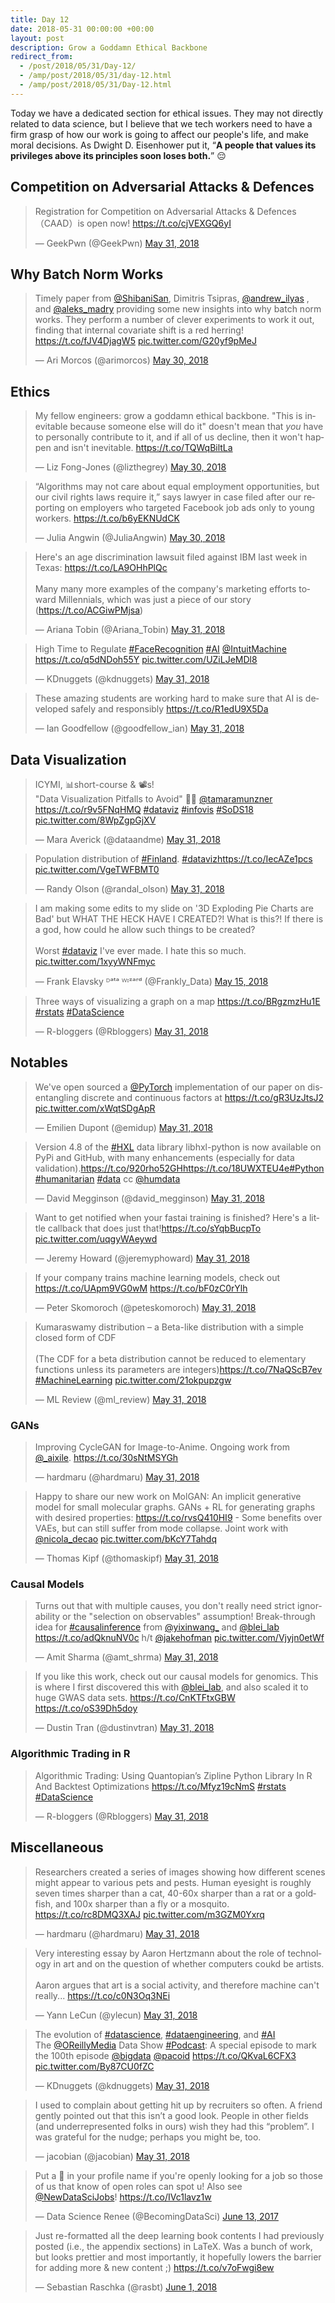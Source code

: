 ```yaml
---
title: Day 12
date: 2018-05-31 00:00:00 +00:00
layout: post
description: Grow a Goddamn Ethical Backbone
redirect_from:
  - /post/2018/05/31/Day-12/
  - /amp/post/2018/05/31/day-12.html
  - /amp/post/2018/05/31/Day-12.html
---
```


Today we have a dedicated section for ethical issues. They may not directly related to data science, but I believe that we tech workers need to have a firm grasp of how our work is going to affect our people's life, and make moral decisions. As Dwight D. Eisenhower put it, “**A people that values its privileges above its principles soon loses both.**” 😔

## Competition on Adversarial Attacks & Defences
<amp-twitter width="400" height="400"
             layout="responsive"
             data-tweetid="1002139227663011841">
    <blockquote placeholder><p lang="en" dir="ltr">Registration for Competition on Adversarial Attacks &amp; Defences（CAAD）is open now! <a href="https://t.co/cjVEXGQ6yI">https://t.co/cjVEXGQ6yI</a></p>&mdash; GeekPwn (@GeekPwn) <a href="https://twitter.com/GeekPwn/status/1002139227663011841?ref_src=twsrc%5Etfw">May 31, 2018</a></blockquote>
</amp-twitter>

## Why Batch Norm Works
<amp-twitter width="400" height="400"
             layout="responsive"
             data-tweetid="1001856542268952576">
    <blockquote placeholder><p lang="en" dir="ltr">Timely paper from <a href="https://twitter.com/ShibaniSan?ref_src=twsrc%5Etfw">@ShibaniSan</a>, Dimitris Tsipras, <a href="https://twitter.com/andrew_ilyas?ref_src=twsrc%5Etfw">@andrew_ilyas</a> , and <a href="https://twitter.com/aleks_madry?ref_src=twsrc%5Etfw">@aleks_madry</a> providing some new insights into why batch norm works. They perform a number of clever experiments to work it out, finding that internal covariate shift is a red herring! <a href="https://t.co/fJV4DjagW5">https://t.co/fJV4DjagW5</a> <a href="https://t.co/G20yf9pMeJ">pic.twitter.com/G20yf9pMeJ</a></p>&mdash; Ari Morcos (@arimorcos) <a href="https://twitter.com/arimorcos/status/1001856542268952576?ref_src=twsrc%5Etfw">May 30, 2018</a></blockquote>
</amp-twitter>

## Ethics
<amp-twitter width="400" height="400"
             layout="responsive"
             data-tweetid="1001845921162956801">
    <blockquote placeholder><p lang="en" dir="ltr">My fellow engineers: grow a goddamn ethical backbone. &quot;This is inevitable because someone else will do it&quot; doesn&#39;t mean that *you* have to personally contribute to it, and if all of us decline, then it won&#39;t happen and isn&#39;t inevitable. <a href="https://t.co/TQWqBiltLa">https://t.co/TQWqBiltLa</a></p>&mdash; Liz Fong-Jones (@lizthegrey) <a href="https://twitter.com/lizthegrey/status/1001845921162956801?ref_src=twsrc%5Etfw">May 30, 2018</a></blockquote>
</amp-twitter>

<amp-twitter width="400" height="400"
             layout="responsive"
             data-tweetid="1001905315695112192">
    <blockquote placeholder><p lang="en" dir="ltr">“Algorithms may not care about equal employment opportunities, but our civil rights laws require it,” says lawyer in case filed after our reporting on employers who targeted Facebook job ads only to young workers. <a href="https://t.co/b6yEKNUdCK">https://t.co/b6yEKNUdCK</a></p>&mdash; Julia Angwin (@JuliaAngwin) <a href="https://twitter.com/JuliaAngwin/status/1001905315695112192?ref_src=twsrc%5Etfw">May 30, 2018</a></blockquote>
</amp-twitter>

<amp-twitter width="400" height="400"
             layout="responsive"
             data-tweetid="1002319562149376000">
    <blockquote placeholder><p lang="en" dir="ltr">Here&#39;s an age discrimination lawsuit filed against IBM last week in Texas: <a href="https://t.co/LA9OHhPlQc">https://t.co/LA9OHhPlQc</a><br><br>Many many more examples of the company&#39;s marketing efforts toward Millennials, which was just a piece of our story (<a href="https://t.co/ACGiwPMjsa">https://t.co/ACGiwPMjsa</a>)</p>&mdash; Ariana Tobin (@Ariana_Tobin) <a href="https://twitter.com/Ariana_Tobin/status/1002319562149376000?ref_src=twsrc%5Etfw">May 31, 2018</a></blockquote>
</amp-twitter>

<amp-twitter width="400" height="400"
             layout="responsive"
             data-tweetid="1002226960066588672">
    <blockquote placeholder><p lang="en" dir="ltr">High Time to Regulate <a href="https://twitter.com/hashtag/FaceRecognition?src=hash&amp;ref_src=twsrc%5Etfw">#FaceRecognition</a> <a href="https://twitter.com/hashtag/AI?src=hash&amp;ref_src=twsrc%5Etfw">#AI</a> <a href="https://twitter.com/IntuitMachine?ref_src=twsrc%5Etfw">@IntuitMachine</a> <a href="https://t.co/q5dNDoh55Y">https://t.co/q5dNDoh55Y</a> <a href="https://t.co/UZiLJeMDl8">pic.twitter.com/UZiLJeMDl8</a></p>&mdash; KDnuggets (@kdnuggets) <a href="https://twitter.com/kdnuggets/status/1002226960066588672?ref_src=twsrc%5Etfw">May 31, 2018</a></blockquote>
</amp-twitter>

<amp-twitter width="400" height="400"
             layout="responsive"
             data-tweetid="1002251305807593477">
    <blockquote placeholder><p lang="en" dir="ltr">These amazing students are working hard to make sure that AI is developed safely and responsibly <a href="https://t.co/R1edU9X5Da">https://t.co/R1edU9X5Da</a></p>&mdash; Ian Goodfellow (@goodfellow_ian) <a href="https://twitter.com/goodfellow_ian/status/1002251305807593477?ref_src=twsrc%5Etfw">May 31, 2018</a></blockquote>
</amp-twitter>

## Data Visualization
<amp-twitter width="400" height="400"
             layout="responsive"
             data-tweetid="1002259952336064512">
    <blockquote placeholder><p lang="en" dir="ltr">ICYMI, 📊short-course &amp; 📽s!<br>&quot;Data Visualization Pitfalls to Avoid&quot; 👩‍💻 <a href="https://twitter.com/tamaramunzner?ref_src=twsrc%5Etfw">@tamaramunzner</a>  <a href="https://t.co/r9v5FNqHMQ">https://t.co/r9v5FNqHMQ</a> <a href="https://twitter.com/hashtag/dataviz?src=hash&amp;ref_src=twsrc%5Etfw">#dataviz</a> <a href="https://twitter.com/hashtag/infovis?src=hash&amp;ref_src=twsrc%5Etfw">#infovis</a> <a href="https://twitter.com/hashtag/SoDS18?src=hash&amp;ref_src=twsrc%5Etfw">#SoDS18</a> <a href="https://t.co/8WpZgpGjXV">pic.twitter.com/8WpZgpGjXV</a></p>&mdash; Mara Averick (@dataandme) <a href="https://twitter.com/dataandme/status/1002259952336064512?ref_src=twsrc%5Etfw">May 31, 2018</a></blockquote>
</amp-twitter>

<amp-twitter width="400" height="400"
             layout="responsive"
             data-tweetid="1002235710026399744">
    <blockquote placeholder><p lang="en" dir="ltr">Population distribution of <a href="https://twitter.com/hashtag/Finland?src=hash&amp;ref_src=twsrc%5Etfw">#Finland</a>. <a href="https://twitter.com/hashtag/dataviz?src=hash&amp;ref_src=twsrc%5Etfw">#dataviz</a><a href="https://t.co/IecAZe1pcs">https://t.co/IecAZe1pcs</a> <a href="https://t.co/VgeTWFBMT0">pic.twitter.com/VgeTWFBMT0</a></p>&mdash; Randy Olson (@randal_olson) <a href="https://twitter.com/randal_olson/status/1002235710026399744?ref_src=twsrc%5Etfw">May 31, 2018</a></blockquote>
</amp-twitter>

<amp-twitter width="400" height="400"
             layout="responsive"
             data-tweetid="996224610696822784">
    <blockquote placeholder><p lang="en" dir="ltr">I am making some edits to my slide on &#39;3D Exploding Pie Charts are Bad&#39; but WHAT THE HECK HAVE I CREATED?! What is this?! If there is a god, how could he allow such things to be created?<br><br>Worst <a href="https://twitter.com/hashtag/dataviz?src=hash&amp;ref_src=twsrc%5Etfw">#dataviz</a> I&#39;ve ever made. I hate this so much. <a href="https://t.co/1xyyWNFmyc">pic.twitter.com/1xyyWNFmyc</a></p>&mdash; Frank Elavsky ᴰᵃᵗᵃ ᵂᶦᶻᵃʳᵈ (@Frankly_Data) <a href="https://twitter.com/Frankly_Data/status/996224610696822784?ref_src=twsrc%5Etfw">May 15, 2018</a></blockquote>
</amp-twitter>

<amp-twitter width="400" height="400"
             layout="responsive"
             data-tweetid="1002230870726594561">
    <blockquote placeholder><p lang="en" dir="ltr">Three ways of visualizing a graph on a map <a href="https://t.co/BRgzmzHu1E">https://t.co/BRgzmzHu1E</a> <a href="https://twitter.com/hashtag/rstats?src=hash&amp;ref_src=twsrc%5Etfw">#rstats</a> <a href="https://twitter.com/hashtag/DataScience?src=hash&amp;ref_src=twsrc%5Etfw">#DataScience</a></p>&mdash; R-bloggers (@Rbloggers) <a href="https://twitter.com/Rbloggers/status/1002230870726594561?ref_src=twsrc%5Etfw">May 31, 2018</a></blockquote>
</amp-twitter>

## Notables
<amp-twitter width="400" height="400"
             layout="responsive"
             data-tweetid="1002308167794024448">
    <blockquote placeholder><p lang="en" dir="ltr">We&#39;ve open sourced a <a href="https://twitter.com/PyTorch?ref_src=twsrc%5Etfw">@PyTorch</a> implementation of our paper on disentangling discrete and continuous factors at <a href="https://t.co/gR3UzJtsJ2">https://t.co/gR3UzJtsJ2</a> <a href="https://t.co/xWqtSDgApR">pic.twitter.com/xWqtSDgApR</a></p>&mdash; Emilien Dupont (@emidup) <a href="https://twitter.com/emidup/status/1002308167794024448?ref_src=twsrc%5Etfw">May 31, 2018</a></blockquote>
</amp-twitter>

<amp-twitter width="400" height="400"
             layout="responsive"
             data-tweetid="1002176824154120192">
    <blockquote placeholder><p lang="en" dir="ltr">Version 4.8 of the <a href="https://twitter.com/hashtag/HXL?src=hash&amp;ref_src=twsrc%5Etfw">#HXL</a> data library libhxl-python is now available on PyPi and GitHub, with many enhancements (especially for data validation).<a href="https://t.co/920rho52GH">https://t.co/920rho52GH</a><a href="https://t.co/18UWXTEU4e">https://t.co/18UWXTEU4e</a><a href="https://twitter.com/hashtag/Python?src=hash&amp;ref_src=twsrc%5Etfw">#Python</a> <a href="https://twitter.com/hashtag/humanitarian?src=hash&amp;ref_src=twsrc%5Etfw">#humanitarian</a> <a href="https://twitter.com/hashtag/data?src=hash&amp;ref_src=twsrc%5Etfw">#data</a> cc <a href="https://twitter.com/humdata?ref_src=twsrc%5Etfw">@humdata</a></p>&mdash; David Megginson (@david_megginson) <a href="https://twitter.com/david_megginson/status/1002176824154120192?ref_src=twsrc%5Etfw">May 31, 2018</a></blockquote>
</amp-twitter>

<amp-twitter width="400" height="400"
             layout="responsive"
             data-tweetid="1002266493982199808">
    <blockquote placeholder><p lang="en" dir="ltr">Want to get notified when your fastai training is finished? Here&#39;s a little callback that does just that!<a href="https://t.co/sYqbBucpTo">https://t.co/sYqbBucpTo</a> <a href="https://t.co/uqgyWAeywd">pic.twitter.com/uqgyWAeywd</a></p>&mdash; Jeremy Howard (@jeremyphoward) <a href="https://twitter.com/jeremyphoward/status/1002266493982199808?ref_src=twsrc%5Etfw">May 31, 2018</a></blockquote>
</amp-twitter>

<amp-twitter width="400" height="400"
             layout="responsive"
             data-tweetid="1002303843802087424">
    <blockquote placeholder><p lang="en" dir="ltr">If your company trains machine learning models, check out <a href="https://t.co/UApm9VG0wM">https://t.co/UApm9VG0wM</a> <a href="https://t.co/bF0zC0rYlh">https://t.co/bF0zC0rYlh</a></p>&mdash; Peter Skomoroch (@peteskomoroch) <a href="https://twitter.com/peteskomoroch/status/1002303843802087424?ref_src=twsrc%5Etfw">May 31, 2018</a></blockquote>
</amp-twitter>

<amp-twitter width="400" height="400"
             layout="responsive"
             data-tweetid="1002143417512726529">
    <blockquote placeholder><p lang="en" dir="ltr">Kumaraswamy distribution – a Beta-like distribution with a simple closed form of CDF<br><br>(The CDF for a beta distribution cannot be reduced to elementary functions unless its parameters are integers)<a href="https://t.co/7NaQScB7ev">https://t.co/7NaQScB7ev</a>  <a href="https://twitter.com/hashtag/MachineLearning?src=hash&amp;ref_src=twsrc%5Etfw">#MachineLearning</a> <a href="https://t.co/21okpupzgw">pic.twitter.com/21okpupzgw</a></p>&mdash; ML Review (@ml_review) <a href="https://twitter.com/ml_review/status/1002143417512726529?ref_src=twsrc%5Etfw">May 31, 2018</a></blockquote>
</amp-twitter>

### GANs
<amp-twitter width="400" height="400"
             layout="responsive"
             data-tweetid="1002323742976983040">
    <blockquote placeholder><p lang="en" dir="ltr">Improving CycleGAN for Image-to-Anime. Ongoing work from <a href="https://twitter.com/_aixile?ref_src=twsrc%5Etfw">@_aixile</a>. <a href="https://t.co/30sNtMSYGh">https://t.co/30sNtMSYGh</a></p>&mdash; hardmaru (@hardmaru) <a href="https://twitter.com/hardmaru/status/1002323742976983040?ref_src=twsrc%5Etfw">May 31, 2018</a></blockquote>
</amp-twitter>

<amp-twitter width="400" height="400"
             layout="responsive"
             data-tweetid="1002097273130700800">
    <blockquote placeholder><p lang="en" dir="ltr">Happy to share our new work on MolGAN: An implicit generative model for small molecular graphs. GANs + RL for generating graphs with desired properties: <a href="https://t.co/rvsQ410HI9">https://t.co/rvsQ410HI9</a> - Some benefits over VAEs, but can still suffer from mode collapse. Joint work with <a href="https://twitter.com/nicola_decao?ref_src=twsrc%5Etfw">@nicola_decao</a> <a href="https://t.co/bKcY7Tahdq">pic.twitter.com/bKcY7Tahdq</a></p>&mdash; Thomas Kipf (@thomaskipf) <a href="https://twitter.com/thomaskipf/status/1002097273130700800?ref_src=twsrc%5Etfw">May 31, 2018</a></blockquote>
</amp-twitter>

### Causal Models
<amp-twitter width="400" height="400"
             layout="responsive"
             data-tweetid="1002164017157226496">
    <blockquote placeholder><p lang="en" dir="ltr">Turns out that with multiple causes, you don&#39;t really need strict ignorability or the &quot;selection on observables&quot; assumption! Break-through idea for <a href="https://twitter.com/hashtag/causalinference?src=hash&amp;ref_src=twsrc%5Etfw">#causalinference</a> from <a href="https://twitter.com/yixinwang_?ref_src=twsrc%5Etfw">@yixinwang_</a> and <a href="https://twitter.com/blei_lab?ref_src=twsrc%5Etfw">@blei_lab</a> <a href="https://t.co/adQknuNV0c">https://t.co/adQknuNV0c</a> h/t <a href="https://twitter.com/jakehofman?ref_src=twsrc%5Etfw">@jakehofman</a> <a href="https://t.co/Vjyjn0etWf">pic.twitter.com/Vjyjn0etWf</a></p>&mdash; Amit Sharma (@amt_shrma) <a href="https://twitter.com/amt_shrma/status/1002164017157226496?ref_src=twsrc%5Etfw">May 31, 2018</a></blockquote>
</amp-twitter>

<amp-twitter width="400" height="400"
             layout="responsive"
             data-tweetid="1002243420373635073">
    <blockquote placeholder><p lang="en" dir="ltr">If you like this work, check out our causal models for genomics. This is where I first discovered this with <a href="https://twitter.com/blei_lab?ref_src=twsrc%5Etfw">@blei_lab</a>, and also scaled it to huge GWAS data sets. <a href="https://t.co/CnKTFtxGBW">https://t.co/CnKTFtxGBW</a> <a href="https://t.co/oS39Dh5doy">https://t.co/oS39Dh5doy</a></p>&mdash; Dustin Tran (@dustinvtran) <a href="https://twitter.com/dustinvtran/status/1002243420373635073?ref_src=twsrc%5Etfw">May 31, 2018</a></blockquote>
</amp-twitter>


### Algorithmic Trading in R
<amp-twitter width="400" height="400"
             layout="responsive"
             data-tweetid="1002140235856273409">
    <blockquote placeholder><p lang="en" dir="ltr">Algorithmic Trading: Using Quantopian’s Zipline Python Library In R And Backtest Optimizations  <a href="https://t.co/Mfyz19cNmS">https://t.co/Mfyz19cNmS</a> <a href="https://twitter.com/hashtag/rstats?src=hash&amp;ref_src=twsrc%5Etfw">#rstats</a> <a href="https://twitter.com/hashtag/DataScience?src=hash&amp;ref_src=twsrc%5Etfw">#DataScience</a></p>&mdash; R-bloggers (@Rbloggers) <a href="https://twitter.com/Rbloggers/status/1002140235856273409?ref_src=twsrc%5Etfw">May 31, 2018</a></blockquote>
</amp-twitter>


## Miscellaneous
<amp-twitter width="400" height="400"
             layout="responsive"
             data-tweetid="1002169309076979712">
    <blockquote placeholder><p lang="en" dir="ltr">Researchers created a series of images showing how different scenes might appear to various pets and pests. Human eyesight is roughly seven times sharper than a cat, 40-60x sharper than a rat or a goldfish, and 100x sharper than a fly or a mosquito. <a href="https://t.co/rc8DMQ3XAJ">https://t.co/rc8DMQ3XAJ</a> <a href="https://t.co/m3GZM0Yxrq">pic.twitter.com/m3GZM0Yxrq</a></p>&mdash; hardmaru (@hardmaru) <a href="https://twitter.com/hardmaru/status/1002169309076979712?ref_src=twsrc%5Etfw">May 31, 2018</a></blockquote>
</amp-twitter>

<amp-twitter width="400" height="400"
             layout="responsive"
             data-tweetid="1002178904885473280">
    <blockquote placeholder><p lang="en" dir="ltr">Very interesting essay by Aaron Hertzmann about the role of technology in art and on the question of whether computers coukd be artists.<br><br>Aaron argues that art is a social activity, and therefore machine can&#39;t really... <a href="https://t.co/c0N3Oq3NEi">https://t.co/c0N3Oq3NEi</a></p>&mdash; Yann LeCun (@ylecun) <a href="https://twitter.com/ylecun/status/1002178904885473280?ref_src=twsrc%5Etfw">May 31, 2018</a></blockquote>
</amp-twitter>

<amp-twitter width="400" height="400"
             layout="responsive"
             data-tweetid="1002283093754089474">
    <blockquote placeholder><p lang="en" dir="ltr">The evolution of <a href="https://twitter.com/hashtag/datascience?src=hash&amp;ref_src=twsrc%5Etfw">#datascience</a>, <a href="https://twitter.com/hashtag/dataengineering?src=hash&amp;ref_src=twsrc%5Etfw">#dataengineering</a>, and <a href="https://twitter.com/hashtag/AI?src=hash&amp;ref_src=twsrc%5Etfw">#AI</a><br>The <a href="https://twitter.com/OReillyMedia?ref_src=twsrc%5Etfw">@OReillyMedia</a> Data Show <a href="https://twitter.com/hashtag/Podcast?src=hash&amp;ref_src=twsrc%5Etfw">#Podcast</a>: A special episode to mark the 100th episode <a href="https://twitter.com/bigdata?ref_src=twsrc%5Etfw">@bigdata</a> <a href="https://twitter.com/pacoid?ref_src=twsrc%5Etfw">@pacoid</a>  <a href="https://t.co/QKvaL6CFX3">https://t.co/QKvaL6CFX3</a> <a href="https://t.co/By87CU0fZC">pic.twitter.com/By87CU0fZC</a></p>&mdash; KDnuggets (@kdnuggets) <a href="https://twitter.com/kdnuggets/status/1002283093754089474?ref_src=twsrc%5Etfw">May 31, 2018</a></blockquote>
</amp-twitter>

<amp-twitter width="400" height="400"
             layout="responsive"
             data-tweetid="1002295846107365376">
    <blockquote placeholder><p lang="en" dir="ltr">I used to complain about getting hit up by recruiters so often. A friend gently pointed out that this isn’t a good look. People in other fields (and underrepresented folks in ours) wish they had this “problem”. I was grateful for the nudge; perhaps you might be, too.</p>&mdash; jacobian (@jacobian) <a href="https://twitter.com/jacobian/status/1002295846107365376?ref_src=twsrc%5Etfw">May 31, 2018</a></blockquote>
</amp-twitter>

<amp-twitter width="400" height="400"
             layout="responsive"
             data-tweetid="874489979828940801">
    <blockquote placeholder><p lang="en" dir="ltr">Put a 🔎 in your profile name if you&#39;re openly looking for a job so those of us that know of open roles can spot u! Also see <a href="https://twitter.com/NewDataSciJobs?ref_src=twsrc%5Etfw">@NewDataSciJobs</a>! <a href="https://t.co/IVc1lavz1w">https://t.co/IVc1lavz1w</a></p>&mdash; Data Science Renee (@BecomingDataSci) <a href="https://twitter.com/BecomingDataSci/status/874489979828940801?ref_src=twsrc%5Etfw">June 13, 2017</a></blockquote>
</amp-twitter>

<amp-twitter width="400" height="400"
             layout="responsive"
             data-tweetid="1002343473167654913">
    <blockquote placeholder><p lang="en" dir="ltr">Just re-formatted all the deep learning book contents I had previously posted (i.e., the appendix sections) in LaTeX. Was a bunch of work, but looks prettier and most importantly, it hopefully lowers the barrier for adding more &amp; new content ;) <a href="https://t.co/v7oFwgi8ew">https://t.co/v7oFwgi8ew</a></p>&mdash; Sebastian Raschka (@rasbt) <a href="https://twitter.com/rasbt/status/1002343473167654913?ref_src=twsrc%5Etfw">June 1, 2018</a></blockquote>
</amp-twitter>
